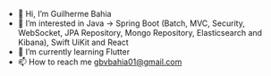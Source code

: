 - 👋 Hi, I’m Guilherme Bahia
- 👀 I’m interested in Java -> Spring Boot (Batch, MVC, Security, WebSocket, JPA Repository, Mongo Repository, Elasticsearch and Kibana), Swift UiKit and React
- 🌱 I’m currently learning Flutter
- 📫 How to reach me gbvbahia01@gmail.com

<!---
gbvbahia01/gbvbahia01 is a ✨ special ✨ repository because its `README.md` (this file) appears on your GitHub profile.
You can click the Preview link to take a look at your changes.
--->
